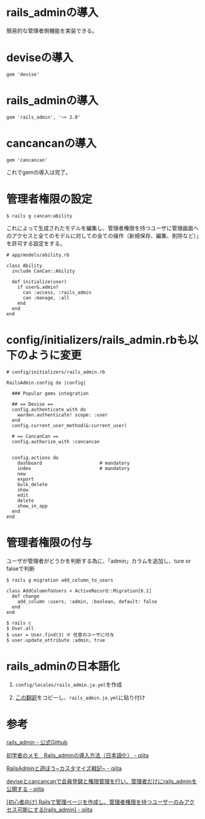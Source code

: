# rails_adminの導入

簡易的な管理者側機能を実装できる。

# deviseの導入

`gem 'devise'`

# rails_adminの導入

`gem 'rails_admin', '~> 2.0'`

# cancancanの導入

`gem 'cancancan'`

これでgemの導入は完了。

# 管理者権限の設定

`$ rails g cancan:ability`

これによって生成されたモデルを編集し、管理者権限を持つユーザに管理画面へのアクセスと全てのモデルに対しての全ての操作（新規保存、編集、削除など）」を許可する設定をする。

```
# app/models/ability.rb

class Ability
  include CanCan::Ability

  def initialize(user)
    if user&.admin?
      can :access, :rails_admin
      can :manage, :all
    end
  end
end
```

# config/initializers/rails_admin.rbも以下のように変更

```
# config/initializers/rails_admin.rb

RailsAdmin.config do |config|

  ### Popular gems integration

  ## == Devise ==
  config.authenticate_with do
    warden.authenticate! scope: :user
  end
  config.current_user_method(&:current_user)

  # == CancanCan ==
  config.authorize_with :cancancan


  config.actions do
    dashboard                     # mandatory
    index                         # mandatory
    new
    export
    bulk_delete
    show
    edit
    delete
    show_in_app
  end
end
```

# 管理者権限の付与

ユーザが管理者がどうかを判断する為に、「admin」カラムを追加し、ture or falseで判断

`$ rails g migration add_column_to_users`

```
class AddColumnToUsers < ActiveRecord::Migration[6.1]
  def change
    add_column :users, :admin, :boolean, default: false
  end
end
```

```
$ rails c
$ User.all
$ user = User.find(3) ※ 任意のユーザに付与
$ user.update_attribute :admin, true
```

# rails_adminの日本語化

1. `config/locales/rails_admin.ja.yml`を作成

2. [この翻訳](https://gist.github.com/mshibuya/1662352)をコピーし、`rails_admin.ja.yml`に貼り付け

# 参考

[rails_admin - 公式Github](https://github.com/railsadminteam/rails_admin)

[初学者のメモ　Rails_adminの導入方法（日本語化） - qiita](https://qiita.com/mailok1212/items/8e36a5a10f19023bb0c4)

[RailsAdminと遊ぼう~カスタマイズ戦記~ - qiita](https://qiita.com/yuko-tsutsui/items/8f016c5cd1986a8f2ea3)

[deviseとcancancanで会員登録と権限管理を行い、管理者だけにrails_adminを公開する - qiita](https://qiita.com/iamdaisuke/items/79d60b3c23e465ae6460)

[[初心者向け] Railsで管理ページを作成し、管理者権限を持つユーザーのみアクセス可能にする[rails_admin] - qiita](https://qiita.com/daisuke114/items/4f6c7eb9a3a96ad1da54)

